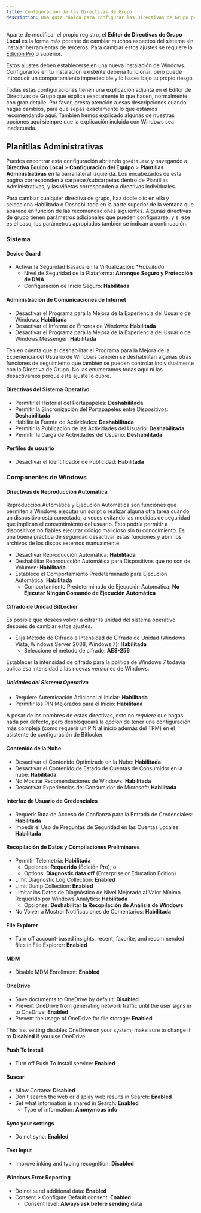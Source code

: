 ```yaml
---
title: Configuración de las Directivas de Grupo
description: Una guía rápida para configurar las Directivas de Grupo para que Windows respete un poco más la privacidad.
---
```


Aparte de modificar el propio registro, el **Editor de Directivas de Grupo Local** es la forma más potente de cambiar muchos aspectos del sistema sin instalar herramientas de terceros. Para cambiar estos ajustes se requiere la [Edición Pro](index.md#windows-editions) o superior.

Estos ajustes deben establecerse en una nueva instalación de Windows. Configurarlos en tu instalación existente debería funcionar, pero puede introducir un comportamiento impredecible y lo haces bajo tu propio riesgo.

Todas estas configuraciones tienen una explicación adjunta en el Editor de Directivas de Grupo que explica exactamente lo que hacen, normalmente con gran detalle. Por favor, presta atención a esas descripciones cuando hagas cambios, para que sepas exactamente lo que estamos recomendando aquí. También hemos explicado algunas de nuestras opciones aquí siempre que la explicación incluida con Windows sea inadecuada.

## Planitllas Administrativas

Puedes encontrar esta configuración abriendo `gpedit.msc` y navegando a **Directiva Equipo Local** > **Configuración del Equipo** > **Plantillas Administrativas** en la barra lateral izquierda. Los encabezados de esta página corresponden a carpetas/subcarpetas dentro de Plantillas Administrativas, y las viñetas corresponden a directivas individuales.

Para cambiar cualquier directiva de grupo, haz doble clic en ella y selecciona Habilitada o Deshabilitada en la parte superior de la ventana que aparece en función de las recomendaciones siguientes. Algunas directivas de grupo tienen parámetros adicionales que pueden configurarse, y si ese es el caso, los parámetros apropiados también se indican a continuación.

### Sistema

#### Device Guard

- Activar la Seguridad Basada en la Virtualización: \*_Habilitada_
  - Nivel de Seguridad de la Plataforma: **Arranque Seguro y Protección de DMA**
  - Configuración de Inicio Seguro: **Habilitada**

#### Administración de Comunicaciones de Internet

- Desactivar el Programa para la Mejora de la Experiencia del Usuario de Windows: **Habilitada**
- Desactivar el Informe de Errores de Windows: **Habilitada**
- Desactivar el Programa para la Mejora de la Experiencia del Usuario de Windows Messenger: **Habilitada**

Ten en cuenta que al deshabilitar el Programa para la Mejora de la Experiencia del Usuario de Windows también se deshabilitan algunas otras funciones de seguimiento que también se pueden controlar individualmente con la Directiva de Grupo. No las enumeramos todas aquí ni las desactivamos porque este ajuste lo cubre.

#### Directivas del Sistema Operativo

- Permitir el Historial del Portapapeles: **Deshabilitada**
- Permitir la Sincronización del Portapapeles entre Dispositivos: **Deshabilitada**
- Habilita la Fuente de Actividades: **Deshabilitada**
- Permitir la Publicación de las Actividades del Usuario: **Deshabilitada**
- Permitir la Carga de Actividades del Usuario: **Deshabilitada**

#### Perfiles de usuario

- Desactivar el Identificador de Publicidad: **Habilitada**

### Componentes de Windows

#### Directivas de Reproducción Automática

Reproducción Automática y Ejecución Automática son funciones que permiten a Windows ejecutar un script o realizar alguna otra tarea cuando un dispositivo está conectado, a veces evitando las medidas de seguridad que implican el consentimiento del usuario. Esto podría permitir a dispositivos no fiables ejecutar código malicioso sin tu conocimiento. Es una buena práctica de seguridad desactivar estas funciones y abrir los archivos de los discos externos manualmente.

- Desactivar Reproducción Automática: **Habilitada**
- Deshabilitar Reproducción Automática para Dispositivos que no son de Volumen: **Habilitada**
- Establece el Comportamiento Predeterminado para Ejecución Automática: **Habilitada**
  - Comportamiento Predeterminado de Ejecución Automática: **No Ejecutar Ningún Comando de Ejecución Automática**

#### Cifrado de Unidad BitLocker

Es posible que desees volver a cifrar la unidad del sistema operativo después de cambiar estos ajustes.

- Elija Método de Cifrado e Intensidad de Cifrado de Unidad (Windows Vista, Windows Server 2008, Windows 7): **Habilitada**
  - Seleccione el método de cifrado: **AES-256**

Establecer la intensidad de cifrado para la política de Windows 7 todavía aplica esa intensidad a las nuevas versiones de Windows.

##### Unidades del Sistema Operativo

- Requiere Autenticación Adicional al Iniciar: **Habilitada**
- Permitir los PIN Mejorados para el Inicio: **Habilitada**

A pesar de los nombres de estas directivas, esto no _requiere_ que hagas nada por defecto, pero desbloqueará la _opción_ de tener una configuración más compleja (como requerir un PIN al inicio además del TPM) en el asistente de configuración de Bitlocker.

#### Contenido de la Nube

- Desactivar el Contenido Optimizado en la Nube: **Habilitada**
- Desactivar el Contenido de Estado de Cuentas de Consumidor en la nube: **Habilitada**
- No Mostrar Recomendaciones de Windows: **Habilitada**
- Desactivar Experiencias del Consumidor de Microsoft: **Habilitada**

#### Interfaz de Usuario de Credenciales

- Requerir Ruta de Acceso de Confianza para la Entrada de Credenciales: **Habilitada**
- Impedir el Uso de Preguntas de Seguridad en las Cuentas Locales: **Habilitada**

#### Recopilación de Datos y Compilaciones Preliminares

- Permitir Telemetría: **Habilitada**
  - Opciones: **Requerido** (Edición Pro); o
  - Options: **Diagnostic data off** (Enterprise or Education Edition)
- Limit Diagnostic Log Collection: **Enabled**
- Limit Dump Collection: **Enabled**
- Limitar los Datos de Diagnóstico de Nivel Mejorado al Valor Mínimo Requerido por Windows Analytics: **Habilitada**
  - Opciones: **Deshabilitar la Recopilación de Análisis de Windows**
- No Volver a Mostrar Notificaciones de Comentarios: **Habilitada**

#### File Explorer

- Turn off account-based insights, recent, favorite, and recommended files in File Explorer: **Enabled**

#### MDM

- Disable MDM Enrollment: **Enabled**

#### OneDrive

- Save documents to OneDrive by default: **Disabled**
- Prevent OneDrive from generating network traffic until the user signs in to OneDrive: **Enabled**
- Prevent the usage of OneDrive for file storage: **Enabled**

This last setting disables OneDrive on your system; make sure to change it to **Disabled** if you use OneDrive.

#### Push To Install

- Turn off Push To Install service: **Enabled**

#### Buscar

- Allow Cortana: **Disabled**
- Don't search the web or display web results in Search: **Enabled**
- Set what information is shared in Search: **Enabled**
  - Type of information: **Anonymous info**

#### Sync your settings

- Do not sync: **Enabled**

#### Text input

- Improve inking and typing recognition: **Disabled**

#### Windows Error Reporting

- Do not send additional data: **Enabled**
- Consent > Configure Default consent: **Enabled**
  - Consent level: **Always ask before sending data**
